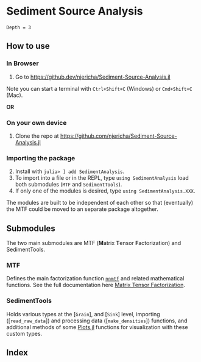 # Sediment Source Analysis

```@contents
Depth = 3
```
## How to use

### In Browser
1. Go to https://github.dev/njericha/Sediment-Source-Analysis.jl

Note you can start a terminal with `Ctrl+Shift+C` (Windows) or `Cmd+Shift+C` (Mac).

**OR**
### On your own device
1. Clone the repo at https://github.com/njericha/Sediment-Source-Analysis.jl 

### Importing the package
2. Install with `julia> ] add SedimentAnalysis`.
3. To import into a file or in the REPL, type `using SedimentAnalysis` load both submodules (`MTF` and `SedimentTools`).
4. If only one of the modules is desired, type `using SedimentAnalysis.XXX`.

The modules are built to be independent of each other so that (eventually) the MTF could be moved to an separate package altogether.

## Submodules
The two main submodules are MTF (**M**atrix **T**ensor **F**actorization) and SedimentTools.

### MTF
Defines the main factorization function [`nnmtf`](@ref) and related mathematical functions. See the full documentation here [Matrix Tensor Factorization](@ref).

### SedimentTools
Holds various types at the [`Grain`], and [`Sink`] level, importing ([`read_raw_data`]) and processing data ([`make_densities`]) functions, and additional methods of some [Plots.jl](https://docs.juliaplots.org/stable/) functions for visualization with these custom types.

## Index

```@index
```
